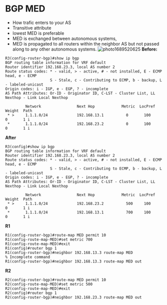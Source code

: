 # BGP MED 
* How trafic enters to your AS
* Transitive attribute
* lowest MED is preferable
* MED is exchanged between autonomous systems, 
* MED is propagated to all routers within the neighbor AS but not passed along to any other autonomous systems.
  ![photo1689520625](https://github.com/DariaShantalova/dariashantalova.github.io/assets/34622678/86b35d3e-e4f2-48c4-84d7-6d17ea04c9b4)
**Before:**
```
R3(config-router-bgp)#show ip bgp
BGP routing table information for VRF default
Router identifier 192.168.23.3, local AS number 2
Route status codes: * - valid, > - active, # - not installed, E - ECMP head, e - ECMP
                    S - Stale, c - Contributing to ECMP, b - backup, L - labeled-unicast
Origin codes: i - IGP, e - EGP, ? - incomplete
AS Path Attributes: Or-ID - Originator ID, C-LST - Cluster List, LL Nexthop - Link Local Nexthop

         Network                Next Hop            Metric  LocPref Weight  Path
 * >     1.1.1.0/24             192.168.13.1          0       100     0       1 i
 *       1.1.1.0/24             192.168.23.2          0       100     0       1 i
```
**After**
```
R3(config)#show ip bgp
BGP routing table information for VRF default
Router identifier 192.168.23.3, local AS number 2
Route status codes: * - valid, > - active, # - not installed, E - ECMP head, e - ECMP
                    S - Stale, c - Contributing to ECMP, b - backup, L - labeled-unicast
Origin codes: i - IGP, e - EGP, ? - incomplete
AS Path Attributes: Or-ID - Originator ID, C-LST - Cluster List, LL Nexthop - Link Local Nexthop

         Network                Next Hop            Metric  LocPref Weight  Path
 * >     1.1.1.0/24             192.168.23.2          500     100     0       1 i
 *       1.1.1.0/24             192.168.13.1          700     100     0       1 i
```
**R1**
```
R1(config-router-bgp)#route-map MED permit 10
R1(config-route-map-MED)#set metric 700
R1(config-route-map-MED)#exit
R1(config)#router bgp 1
R1(config-router-bgp)#neighbor 192.168.13.3 route-map MED
% Incomplete command
R1(config-router-bgp)#neighbor 192.168.13.3 route-map MED out
```
**R2**
```
R2(config-router-bgp)#route-map MED permit 10
R2(config-route-map-MED)#set metric 500
R2(config-route-map-MED)#exit
R2(config)#router bgp 1
R2(config-router-bgp)#neighbor 192.168.23.3 route-map MED out
```

